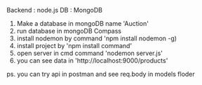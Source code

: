 Backend : node.js
DB : MongoDB

1. Make a database in mongoDB name 'Auction'
2. run database in mongoDB Compass
3. install nodemon by command 'npm install nodemon -g)
4. install project by 'npm install command'
5. open server in cmd command 'nodemon server.js'
6. you can see data in 'http://localhost:9000/products'

ps. you can try api in postman and see req.body in models floder

